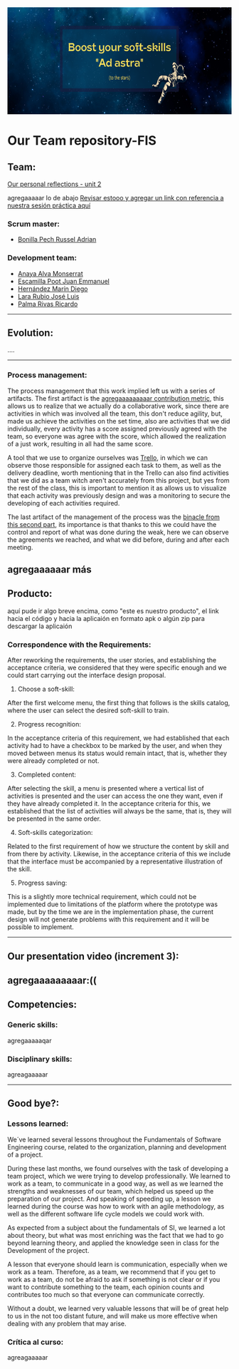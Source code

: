 <img src="Assets/Ad%20astra-top%20of%20the%20page.png" width="1100" height="240"/>

# Our Team repository-FIS

## Team:
[Our personal reflections - unit 2](Personal%20reflections) 

agregaaaaar lo de abajo
[Revisar estooo y agregar un link con referencia a nuestra sesión práctica aquí](...) 

### Scrum master:
- [Bonilla Pech Russel Adrian](https://github.com/RaptorRush135/Fundamentos-LIS/commits/entrega-1/README.md?author=soy-russ-bp)

### Development team:
- [Anaya Alva Monserrat](https://github.com/RaptorRush135/Fundamentos-LIS/commits/entrega-1/README.md?author=Monse1011) 
- [Escamilla Poot Juan Emmanuel](https://github.com/RaptorRush135/Fundamentos-LIS/commits/entrega-1/README.md?author=CaballeroEscamilla) 
- [Hernández Marín Diego](https://github.com/RaptorRush135/Fundamentos-LIS/commits/entrega-1/README.md?author=Mugy628)
- [Lara Rubio José Luis](https://github.com/RaptorRush135/Fundamentos-LIS/commits/entrega-1/README.md?author=JoseLuisLara) 
- [Palma Rivas Ricardo](https://github.com/RaptorRush135/Fundamentos-LIS/commits/entrega-1/README.md?author=RaptorRush135) 

---

## Evolution:

....


---


### Process management:

The process management that this work implied left us with a series of artifacts.
The first artifact is the [agregaaaaaaaaar contribution metric](fff), this allows us to realize that we actually do a collaborative work, since there are activities in which was involved all the team, this don't reduce agility, but, made us achieve the activities on the set time, also are activities that we did individually, every activity has a score assigned previously agreed with the team, so everyone was agree with the score, which allowed the realization of a just work, resulting in all had the same score.

A tool that we use to organize ourselves was [Trello](https://trello.com/b/JzEzsDt0/our-project-fis), in which we can observe those responsible for assigned each task to them, as well as the delivery deadline, worth mentioning that in the Trello can also find activities that we did as a team witch aren't accurately from this project, but yes from the rest of the class, this is important to mention it as allows us to visualize that each activity was previously design and was a monitoring to secure the developing of each activities required.
  
The last artifact of the management of the process was the [binacle from this second part](Binnacle/binnacle2.md), its importance is that thanks to this we could have the control and report of what was done during the weak, here we can observe the agreements we reached, and what we did before, during and after each meeting.


agregaaaaaar más
---

## Producto:

aquí pude ir algo breve encima, como "este es nuestro producto", el link hacia el código y hacia la aplicaión en formato apk o algún zip para descargar la aplicaión

### Correspondence with the Requirements:

After reworking the requirements, the user stories, and establishing the acceptance criteria, we considered that they were specific enough and we could start carrying out the interface design proposal.

1. Choose a soft-skill:

After the first welcome menu, the first thing that follows is the skills catalog, where the user can select the desired soft-skill to train.

2. Progress recognition:

In the acceptance criteria of this requirement, we had established that each activity had to have a checkbox to be marked by the user, and when they moved between menus its status would remain intact, that is, whether they were already completed or not.

3. Completed content:

After selecting the skill, a menu is presented where a vertical list of activities is presented and the user can access the one they want, even if they have already completed it. In the acceptance criteria for this, we established that the list of activities will always be the same, that is, they will be presented in the same order.

4. Soft-skills categorization:

Related to the first requirement of how we structure the content by skill and from there by activity. Likewise, in the acceptance criteria of this we include that the interface must be accompanied by a representative illustration of the skill.

5. Progress saving:

This is a slightly more technical requirement, which could not be implemented due to limitations of the platform where the prototype was made, but by the time we are in the implementation phase, the current design will not generate problems with this requirement and it will be possible to implement.

---

## Our presentation video (increment 3):
agregaaaaaaaaar:((
---

## Competencies:

### Generic skills:
agregaaaaaqar

### Disciplinary skills:
agreagaaaaar

---

## Good bye?:

### Lessons learned:
We´ve learned several lessons throughout the Fundamentals of Software Engineering course, related to the organization, planning and development of a project.

During these last months, we found ourselves with the task of developing a team project, which we were trying to develop professionally. We learned to work as a team, to communicate in a good way, as well as we learned the strengths and weaknesses of our team, which helped us speed up the preparation of our project. And speaking of speeding up, a lesson we learned during the course was how to work with an agile methodology, as well as the different software life cycle models we could work with.

As expected from a subject about the fundamentals of SI, we learned a lot about theory, but what was most enriching was the fact that we had to go beyond learning theory, and applied the knowledge seen in class for the Development of the project.

A lesson that everyone should learn is communication, especially when we work as a team. Therefore, as a team, we recommend that if you get to work as a team, do not be afraid to ask if something is not clear or if you want to contribute something to the team, each opinion counts and contributes too much so that everyone can communicate correctly.

Without a doubt, we learned very valuable lessons that will be of great help to us in the not too distant future, and will make us more effective when dealing with any problem that may arise.

### Crítica al curso:
agreagaaaaar


